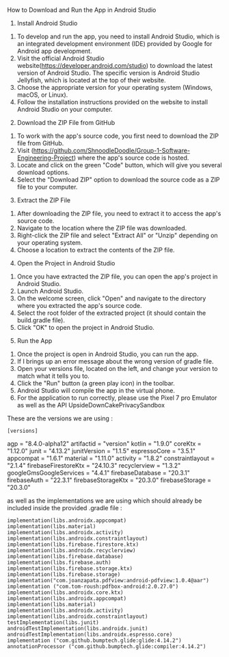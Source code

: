 How to Download and Run the App in Android Studio
1)	Install Android Studio
   
1.	To develop and run the app, you need to install Android Studio, which is an integrated development environment (IDE) provided by Google for Android app development.
2.	Visit the official Android Studio website(https://developer.android.com/studio) to download the latest version of Android Studio. The specific version is Android Studio Jellyfish, which is located at the top of their website.
3.	Choose the appropriate version for your operating system (Windows, macOS, or Linux).
4.	Follow the installation instructions provided on the website to install Android Studio on your computer.
   
2)	Download the ZIP File from GitHub
   
1.	To work with the app's source code, you first need to download the ZIP file from GitHub.
2.	Visit (https://github.com/ShnoodleDoodle/Group-1-Software-Engineering-Project) where the app's source code is hosted.
3.	Locate and click on the green "Code" button, which will give you several download options.
4.	Select the "Download ZIP" option to download the source code as a ZIP file to your computer.
   
3)	Extract the ZIP File
   
1.	After downloading the ZIP file, you need to extract it to access the app's source code.
2.	Navigate to the location where the ZIP file was downloaded.
3.	Right-click the ZIP file and select "Extract All" or "Unzip" depending on your operating system.
4.	Choose a location to extract the contents of the ZIP file.
   
4)	Open the Project in Android Studio
   
1.	Once you have extracted the ZIP file, you can open the app's project in Android Studio.
2.	Launch Android Studio.
3.	On the welcome screen, click "Open" and navigate to the directory where you extracted the app's source code.
4.	Select the root folder of the extracted project (it should contain the build.gradle file).
5.	Click "OK" to open the project in Android Studio.
   
5)	Run the App
   
1.	Once the project is open in Android Studio, you can run the app.
2.	If I brings up an error message about the wrong version of gradle file.
3.	Open your versions file, located on the left, and change your version to match what it tells you to.
4.	Click the "Run" button (a green play icon) in the toolbar.
5.	Android Studio will compile the app in the virtual phone.
6.	For the application to run correctly, please use the Pixel 7 pro Emulator as well as the API UpsideDownCakePrivacySandbox
   
   These are the versions we are using :
  	
  	[versions]
agp = "8.4.0-alpha12"
artifactid = "version"
kotlin = "1.9.0"
coreKtx = "1.12.0"
junit = "4.13.2"
junitVersion = "1.1.5"
espressoCore = "3.5.1"
appcompat = "1.6.1"
material = "1.11.0"
activity = "1.8.2"
constraintlayout = "2.1.4"
firebaseFirestoreKtx = "24.10.3"
recyclerview = "1.3.2"
googleGmsGoogleServices = "4.4.1"
firebaseDatabase = "20.3.1"
firebaseAuth = "22.3.1"
firebaseStorageKtx = "20.3.0"
firebaseStorage = "20.3.0"

as well as the implementations we are using which should already be included inside the provided .gradle file :

    implementation(libs.androidx.appcompat)
    implementation(libs.material)
    implementation(libs.androidx.activity)
    implementation(libs.androidx.constraintlayout)
    implementation(libs.firebase.firestore.ktx)
    implementation(libs.androidx.recyclerview)
    implementation(libs.firebase.database)
    implementation(libs.firebase.auth)
    implementation(libs.firebase.storage.ktx)
    implementation(libs.firebase.storage)
    implementation("com.joanzapata.pdfview:android-pdfview:1.0.4@aar")
    implementation ("com.tom-roush:pdfbox-android:2.0.27.0")
    implementation(libs.androidx.core.ktx)
    implementation(libs.androidx.appcompat)
    implementation(libs.material)
    implementation(libs.androidx.activity)
    implementation(libs.androidx.constraintlayout)
    testImplementation(libs.junit)
    androidTestImplementation(libs.androidx.junit)
    androidTestImplementation(libs.androidx.espresso.core)
    implementation ("com.github.bumptech.glide:glide:4.14.2")
    annotationProcessor ("com.github.bumptech.glide:compiler:4.14.2")


